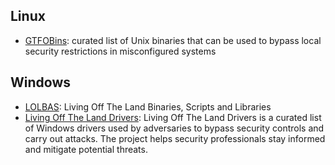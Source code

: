 
## Linux

- [GTFOBins](https://gtfobins.github.io/): curated list of Unix binaries that can be used to bypass local security restrictions in misconfigured systems

## Windows

- [LOLBAS](https://lolbas-project.github.io/): Living Off The Land Binaries, Scripts and Libraries
- [Living Off The Land Drivers](https://www.loldrivers.io/): Living Off The Land Drivers is a curated list of Windows drivers used by adversaries to bypass security controls and carry out attacks. The project helps security professionals stay informed and mitigate potential threats.
